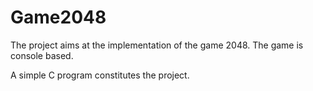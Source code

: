 # Game2048
The project aims at the implementation of the game 2048. The game is console based.

A simple C program constitutes the project. 
